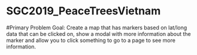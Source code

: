 # SGC2019_PeaceTreesVietnam

#Primary Problem Goal: Create a map that has markers based on lat/long data that can be clicked on, show a modal with more information about the marker and allow you to click something to go to a page to see more information.